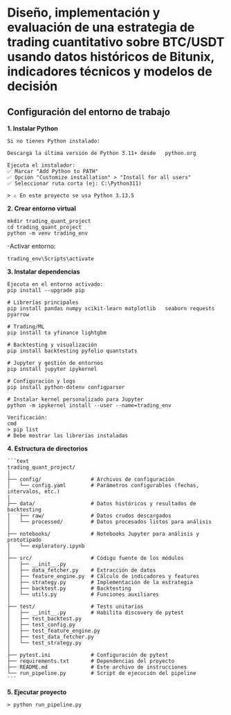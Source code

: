 # Diseño, implementación y evaluación de una estrategia de trading cuantitativo sobre BTC/USDT usando datos históricos de Bitunix, indicadores técnicos y modelos de decisión

## Configuración del entorno de trabajo

**1. Instalar Python**

    Si no tienes Python instalado:

    Descarga la última versión de Python 3.11+ desde   python.org

    Ejecuta el instalador:
    ✅ Marcar "Add Python to PATH"
    ✅ Opción "Customize installation" > "Install for all users"
    ✅ Seleccionar ruta corta (ej: C:\Python311)
    
    > ⚠️ En este proyecto se usa Python 3.13.5 

**2. Crear entorno virtual**

    mkdir trading_quant_project
    cd trading_quant_project
    python -m venv trading_env

-Activar entorno:

    trading_env\Scripts\activate

**3. Instalar dependencias**

    Ejecuta en el entorno activado:
    pip install --upgrade pip

    # Librerías principales
    pip install pandas numpy scikit-learn matplotlib   seaborn requests pyarrow

    # Trading/ML
    pip install ta yfinance lightgbm 

    # Backtesting y visualización
    pip install backtesting pyfolio quantstats

    # Jupyter y gestión de entornos
    pip install jupyter ipykernel

    # Configuración y logs
    pip install python-dotenv configparser

    # Instalar kernel personalizado para Jupyter
    python -m ipykernel install --user --name=trading_env

    Verificación:
    cmd
    > pip list 
    # Debe mostrar las librerías instaladas

**4. Estructura de directorios**

    ```text
    trading_quant_project/
    │
    ├── config/                # Archivos de configuración
    │   └── config.yaml        # Parámetros configurables (fechas, intervalos, etc.)
    │
    ├── data/                  # Datos históricos y resultados de backtesting
    │   ├── raw/               # Datos crudos descargados
    │   └── processed/         # Datos procesados listos para análisis
    │
    ├── notebooks/             # Notebooks Jupyter para análisis y prototipado
    │   └── exploratory.ipynb
    │
    ├── src/                   # Código fuente de los módulos
    │   ├── __init__.py
    │   ├── data_fetcher.py    # Extracción de datos
    │   ├── feature_engine.py  # Cálculo de indicadores y features
    │   ├── strategy.py        # Implementación de la estrategia
    │   ├── backtest.py        # Backtesting
    │   └── utils.py           # Funciones auxiliares
    │
    ├── test/                  # Tests unitarios
    │   ├── __init__.py        # Habilita discovery de pytest
    │   ├── test_backtest.py
    │   ├── test_config.py
    │   ├── test_feature_engine.py
    │   ├── test_data_fetcher.py  
    │   └── test_strategy.py
    │
    ├── pytest.ini             # Configuración de pytest
    ├── requirements.txt       # Dependencias del proyecto
    ├── README.md              # Este archivo de instrucciones
    └── run_pipeline.py        # Script de ejecución del pipeline
    ```
**5. Ejecutar proyecto**

    > python run_pipeline.py
